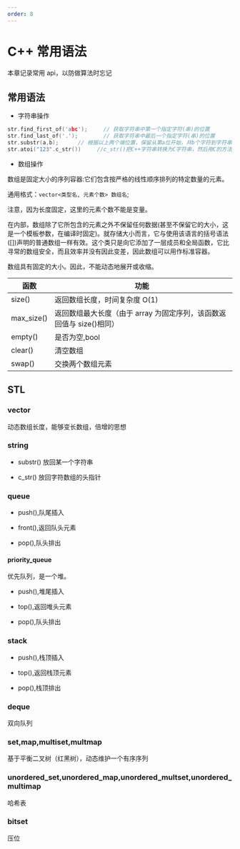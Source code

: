 ```yaml
---
order: 8
---
```


# C++ 常用语法

本章记录常用 api，以防做算法时忘记

## 常用语法

- 字符串操作

```c
str.find_first_of('abc');     // 获取字符串中第一个指定字符(串)的位置
str.find_last_of('.');        // 获取字符串中最后一个指定字符(串)的位置
str.substr(a,b);      // 根据以上两个端位置，保留从第a位开始，共b个字符到字符串
str.atoi("123".c_str())     //c_str()把C++字符串转换为C字符串，然后用C的方法把字符串转整数
```

- 数组操作

数组是固定大小的序列容器:它们包含按严格的线性顺序排列的特定数量的元素。

通用格式：`vector<类型名, 元素个数> 数组名`;

注意，因为长度固定，这里的元素个数不能是变量。

在内部，数组除了它所包含的元素之外不保留任何数据(甚至不保留它的大小，这是一个模板参数，在编译时固定)。就存储大小而言，它与使用该语言的括号语法([])声明的普通数组一样有效。这个类只是向它添加了一层成员和全局函数，它比寻常的数组安全，而且效率并没有因此变差，因此数组可以用作标准容器。

数组具有固定的大小。因此，不能动态地展开或收缩。

| 函数       | 功能                                                                 |
| ---------- | -------------------------------------------------------------------- |
| size()     | 返回数组长度，时间复杂度 O(1)                                        |
| max_size() | 返回数组最大长度（由于 array 为固定序列，该函数返回值与 size()相同） |
| empty()    | 是否为空,bool                                                        |
| clear()    | 清空数组                                                             |
| swap()     | 交换两个数组元素                                                     |

## STL

### vector

动态数组长度，能够变长数组，倍增的思想

### string

- substr() 放回某一个字符串

- c_str() 放回字符数组的头指针

### queue

- push(),队尾插入

- front(),返回队头元素

- pop(),队头排出

#### priority_queue

优先队列，是一个堆。

- push(),堆尾插入

- top(),返回堆头元素

- pop(),队头排出

### stack

- push(),栈顶插入

- top(),返回栈顶元素

- pop(),栈顶排出

### deque

双向队列

### set,map,multiset,multmap

基于平衡二叉树（红黑树），动态维护一个有序序列

### unordered_set,unordered_map,unordered_multset,unordered_multimap

哈希表

### bitset

压位
